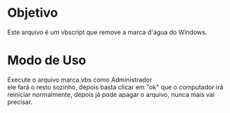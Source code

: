 # Objetivo
Este arquivo é um vbscript que remove a marca d'água do Windows.
# Modo de Uso
Execute o arquivo marca.vbs como Administrador <br>
ele fará o resto sozinho, depois basta clicar em "ok" que o computador irá reiniciar normalmente, depois já pode apagar o arquivo, nunca mais vai precisar.

